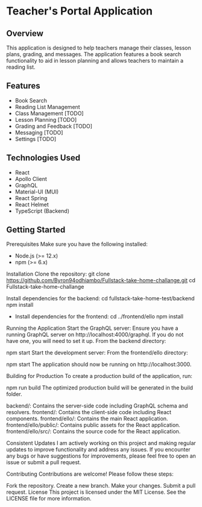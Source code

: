# Teacher's Portal Application
## Overview
This application is designed to help teachers manage their classes, lesson plans, grading, and messages. The application features a book search functionality to aid in lesson planning and allows teachers to maintain a reading list.

## Features
- Book Search
- Reading List Management
- Class Management [TODO]
- Lesson Planning [TODO]
- Grading and Feedback [TODO]
- Messaging [TODO]
- Settings [TODO]

## Technologies Used
- React
- Apollo Client
- GraphQL
- Material-UI (MUI)
- React Spring
- React Helmet
- TypeScript (Backend)

## Getting Started
Prerequisites
Make sure you have the following installed:

- Node.js (>= 12.x)
- npm (>= 6.x)


Installation
Clone the repository:
git clone https://github.com/Byron94odhiambo/Fullstack-take-home-challange.git
cd Fullstack-take-home-challange


Install dependencies for the backend:
cd fullstack-take-home-test/backend
npm install

- Install dependencies for the frontend:
  cd ../frontend/ello
  npm install

Running the Application
Start the GraphQL server:
Ensure you have a running GraphQL server on http://localhost:4000/graphql. If you do not have one, you will need to set it up. From the backend directory:


npm start
Start the development server:
From the frontend/ello directory:

npm start
The application should now be running on http://localhost:3000.

Building for Production
To create a production build of the application, run:


npm run build
The optimized production build will be generated in the build folder.


backend/: Contains the server-side code including GraphQL schema and resolvers.
frontend/: Contains the client-side code including React components.
frontend/ello/: Contains the main React application.
frontend/ello/public/: Contains public assets for the React application.
frontend/ello/src/: Contains the source code for the React application.

Consistent Updates
I am actively working on this project and making regular updates to improve functionality and address any issues. If you encounter any bugs or have suggestions for improvements, please feel free to open an issue or submit a pull request.

Contributing
Contributions are welcome! Please follow these steps:

Fork the repository.
Create a new branch.
Make your changes.
Submit a pull request.
License
This project is licensed under the MIT License. See the LICENSE file for more information.
